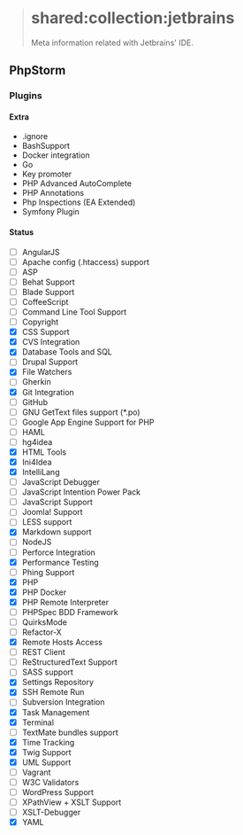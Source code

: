 > # shared:collection:jetbrains
>
> Meta information related with Jetbrains' IDE.

## PhpStorm

### Plugins

#### Extra

- .ignore
- BashSupport
- Docker integration
- Go
- Key promoter
- PHP Advanced AutoComplete
- PHP Annotations
- Php Inspections (EA Extended)
- Symfony Plugin

#### Status

 - [ ] AngularJS
 - [ ] Apache config (.htaccess) support
 - [ ] ASP
 - [ ] Behat Support
 - [ ] Blade Support
 - [ ] CoffeeScript
 - [ ] Command Line Tool Support
 - [ ] Copyright
 - [x] CSS Support
 - [x] CVS Integration
 - [x] Database Tools and SQL
 - [ ] Drupal Support
 - [x] File Watchers
 - [ ] Gherkin
 - [x] Git Integration
 - [ ] GitHub
 - [ ] GNU GetText files support (*.po)
 - [ ] Google App Engine Support for PHP
 - [ ] HAML
 - [ ] hg4idea
 - [x] HTML Tools
 - [x] Ini4Idea
 - [x] IntelliLang
 - [ ] JavaScript Debugger
 - [ ] JavaScript Intention Power Pack
 - [ ] JavaScript Support
 - [ ] Joomla! Support
 - [ ] LESS support
 - [x] Markdown support
 - [ ] NodeJS
 - [ ] Perforce Integration
 - [x] Performance Testing
 - [ ] Phing Support
 - [x] PHP
 - [x] PHP Docker
 - [x] PHP Remote Interpreter
 - [ ] PHPSpec BDD Framework
 - [ ] QuirksMode
 - [ ] Refactor-X
 - [x] Remote Hosts Access
 - [ ] REST Client
 - [ ] ReStructuredText Support
 - [ ] SASS support
 - [x] Settings Repository
 - [x] SSH Remote Run
 - [ ] Subversion Integration
 - [x] Task Management
 - [x] Terminal
 - [ ] TextMate bundles support
 - [x] Time Tracking
 - [x] Twig Support
 - [x] UML Support
 - [ ] Vagrant
 - [ ] W3C Validators
 - [ ] WordPress Support
 - [ ] XPathView + XSLT Support
 - [ ] XSLT-Debugger
 - [x] YAML
